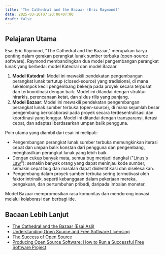 ```yaml
---
title: 'The Cathedral and the Bazaar (Eric Raymond)'
date: 2025-03-16T07:20:00+07:00
draft: false
---
```


## Pelajaran Utama

Esai Eric Raymond, "The Cathedral and the Bazaar," merupakan karya penting dalam gerakan perangkat lunak sumber terbuka (open-source software). Raymond membandingkan dua model pengembangan perangkat lunak yang berbeda: model Katedral dan model Bazaar.

1. **Model Katedral**: Model ini mewakili pendekatan pengembangan perangkat lunak tertutup (closed-source) yang tradisional, di mana sekelompok kecil pengembang bekerja pada proyek secara terpusat dan terkoordinasi dengan baik. Model ini ditandai dengan struktur hirarkis, perencanaan ketat, dan siklus rilis yang panjang.
2. **Model Bazaar**: Model ini mewakili pendekatan pengembangan perangkat lunak sumber terbuka (open-source), di mana sejumlah besar pengembang berkolaborasi pada proyek secara terdesentralisasi dan koordinasi yang longgar. Model ini ditandai dengan transparansi, iterasi cepat, dan adaptasi berdasarkan umpan balik pengguna.

Poin utama yang diambil dari esai ini meliputi:

- Pengembangan perangkat lunak sumber terbuka memungkinkan iterasi cepat dan umpan balik konstan dari pengguna dan pengembang, menghasilkan perangkat lunak yang lebih baik.
- Dengan cukup banyak mata, semua bug menjadi dangkal ("[Linus's Law](https://en.wikipedia.org/wiki/Linus's_law)"): semakin banyak orang yang dapat meninjau kode sumber, semakin cepat bug dan masalah dapat diidentifikasi dan diselesaikan.
- Pengembang dalam proyek sumber terbuka sering termotivasi oleh faktor intrinsik, seperti kebanggaan dalam pekerjaan mereka, pengakuan, dan pertumbuhan pribadi, daripada imbalan moneter.

Model Bazaar mempromosikan rasa komunitas dan mendorong inovasi melalui kolaborasi dan berbagi ide.

## Bacaan Lebih Lanjut

- [The Cathedral and the Bazaar (Esai Asli)](http://www.catb.org/~esr/writings/cathedral-bazaar/cathedral-bazaar/index.html)
- [Understanding Open Source and Free Software Licensing](https://www.oreilly.com/library/view/understanding-open-source/0596005814/)
- [The Success of Open Source](https://www.hup.harvard.edu/catalog.php?isbn=9780674012929)
- [Producing Open Source Software: How to Run a Successful Free Software Project](https://producingoss.com/)
